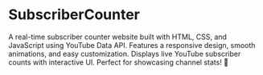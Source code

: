 # SubscriberCounter
A real-time subscriber counter website built with HTML, CSS, and JavaScript using YouTube Data API. Features a responsive design, smooth animations, and easy customization. Displays live YouTube subscriber counts with interactive UI. Perfect for showcasing channel stats! 🚀
